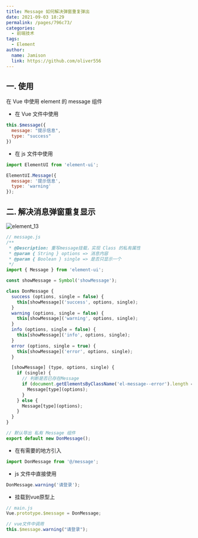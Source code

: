 ```yaml
---
title: Message 如何解决弹窗重复弹出
date: 2021-09-03 18:29
permalink: /pages/796c73/
categories:
  - 前端技术
tags:
  - Element
author:
  name: Jamison
  link: https://github.com/oliver556
---
```


## 一. 使用

在 Vue 中使用 element 的 message 组件

- 在 Vue 文件中使用

```js
this.$message({
  message: "提示信息",
  type: "success"
})
````

- 在 js 文件中使用

```js
import ElementUI from 'element-ui';

ElementUI.Message({
  message: '提示信息',
  type: 'warning'
});

```

##  二. 解决消息弹窗重复显示

![element_13](https://cdn.staticaly.com/gh/oliver556/image-hosting@master/20220109/element_13.2jqzokrhauk0.jpg)

```js
// message.js
/**
 * @Description: 重写message挂载，实现 Class 的私有属性
 * @param { String } options => 消息内容
 * @param { Boolean } single => 是否只显示一个
 */
import { Message } from 'element-ui';

const showMessage = Symbol('showMessage');

class DonMessage {
  success (options, single = false) {
    this[showMessage]('success', options, single);
  }
  warning (options, single = false) {
    this[showMessage]('warning', options, single);
  }
  info (options, single = false) {
    this[showMessage]('info', options, single);
  }
  error (options, single = true) {
    this[showMessage]('error', options, single);
  }

  [showMessage] (type, options, single) {
    if (single) {
      // 判断是否已存在Message
      if (document.getElementsByClassName('el-message--error').length === 0) {
        Message[type](options);
      }
    } else {
      Message[type](options);
    }
  }
}

// 默认导出 私有 Message 组件
export default new DonMessage();
```

- 在有需要的地方引入

```js
import DonMessage from '@/message'; 
```

- js 文件中直接使用

```js
DonMessage.warning('请登录');
```

- 挂载到vue原型上

```js
// main.js 
Vue.prototype.$message = DonMessage;
```

```js
// vue文件中调用
this.$message.warning("请登录");
```
